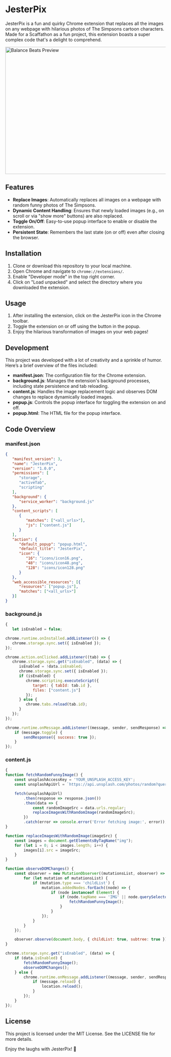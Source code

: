 # JesterPix

JesterPix is a fun and quirky Chrome extension that replaces all the images on any webpage with hilarious photos of The Simpsons cartoon characters. Made for a Scaffathon as a fun project, this extension boasts a super complex code that's a delight to comprehend.

<img src="https://github.com/maskboyAvi/JesterPix/assets/123640350/af26a3f4-e199-49d2-b626-45f3c1137697" width="800px" height="400px" alt="Balance Beats Preview">

## Features

- **Replace Images**: Automatically replaces all images on a webpage with random funny photos of The Simpsons.
- **Dynamic Content Handling**: Ensures that newly loaded images (e.g., on scroll or via "show more" buttons) are also replaced.
- **Toggle On/Off**: Easy-to-use popup interface to enable or disable the extension.
- **Persistent State**: Remembers the last state (on or off) even after closing the browser.

## Installation

1. Clone or download this repository to your local machine.
2. Open Chrome and navigate to `chrome://extensions/`.
3. Enable "Developer mode" in the top right corner.
4. Click on "Load unpacked" and select the directory where you downloaded the extension.

## Usage

1. After installing the extension, click on the JesterPix icon in the Chrome toolbar.
2. Toggle the extension on or off using the button in the popup.
3. Enjoy the hilarious transformation of images on your web pages!

## Development

This project was developed with a lot of creativity and a sprinkle of humor. Here’s a brief overview of the files included:

- **manifest.json**: The configuration file for the Chrome extension.
- **background.js**: Manages the extension's background processes, including state persistence and tab reloading.
- **content.js**: Handles the image replacement logic and observes DOM changes to replace dynamically loaded images.
- **popup.js**: Controls the popup interface for toggling the extension on and off.
- **popup.html**: The HTML file for the popup interface.

## Code Overview

### manifest.json
```json
{
   "manifest_version": 3,
   "name": "JesterPix",
   "version": "1.0.0",
   "permissions": [
      "storage",
      "activeTab",
      "scripting"
   ],
   "background": {
      "service_worker": "background.js"
   },
   "content_scripts": [
      {
         "matches": ["<all_urls>"],
         "js": ["content.js"]
      }
   ],
   "action": {
      "default_popup": "popup.html",
      "default_title": "JesterPix",
      "icon": {
         "16": "icons/icon16.png",
         "48": "icons/icon48.png",
         "128": "icons/icon128.png"
      }
   },
   "web_accessible_resources": [{
      "resources": ["popup.js"],
      "matches": ["<all_urls>"]
   }]
}
```
### background.js

```js
{
   let isEnabled = false;

chrome.runtime.onInstalled.addListener(() => {
   chrome.storage.sync.set({ isEnabled });
});

chrome.action.onClicked.addListener((tab) => {
   chrome.storage.sync.get("isEnabled", (data) => {
      isEnabled = !data.isEnabled;
      chrome.storage.sync.set({ isEnabled });
      if (isEnabled) {
         chrome.scripting.executeScript({
            target: { tabId: tab.id },
            files: ["content.js"]
         });
      } else {
         chrome.tabs.reload(tab.id);
      }
   });
});

chrome.runtime.onMessage.addListener((message, sender, sendResponse) => {
    if (message.toggle) {
        sendResponse({ success: true });
    }
});

```
### content.js
```js
{
function fetchRandomFunnyImage() {
    const unsplashAccessKey = 'YOUR_UNSPLASH_ACCESS_KEY';
    const unsplashApiUrl = `https://api.unsplash.com/photos/random?query=funny&client_id=${unsplashAccessKey}`;

    fetch(unsplashApiUrl)
        .then(response => response.json())
        .then(data => {
            const randomImageSrc = data.urls.regular;
            replaceImagesWithRandomImage(randomImageSrc);
        })
        .catch(error => console.error('Error fetching image:', error));
}

function replaceImagesWithRandomImage(imageSrc) {
    const images = document.getElementsByTagName("img");
    for (let i = 0; i < images.length; i++) {
        images[i].src = imageSrc;
    }
}

function observeDOMChanges() {
    const observer = new MutationObserver((mutationsList, observer) => {
        for (let mutation of mutationsList) {
            if (mutation.type === 'childList') {
                mutation.addedNodes.forEach((node) => {
                    if (node instanceof Element) {
                        if (node.tagName === 'IMG' || node.querySelectorAll('img').length > 0) {
                            fetchRandomFunnyImage();
                        }
                    }
                });
            }
        }
    });

    observer.observe(document.body, { childList: true, subtree: true });
}

chrome.storage.sync.get("isEnabled", (data) => {
    if (data.isEnabled) {
        fetchRandomFunnyImage();
        observeDOMChanges();
    } else {
        chrome.runtime.onMessage.addListener((message, sender, sendResponse) => {
            if (message.reload) {
                location.reload();
            }
        });
    }
});

```
## License
This project is licensed under the MIT License. See the LICENSE file for more details.

Enjoy the laughs with JesterPix! 🎉

